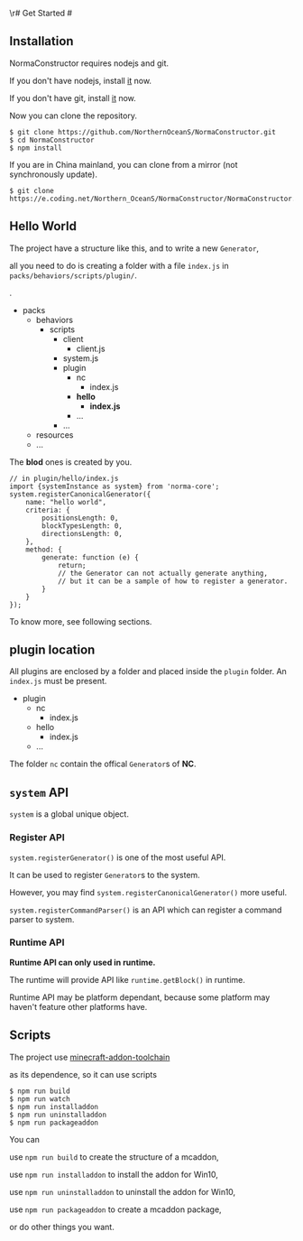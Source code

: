 \r# Get Started #

## Installation ##

NormaConstructor requires nodejs and git.

If you don't have nodejs, install [it](https://nodejs.org/) now.

If you don't have git, install [it](https://git-scm.com/) now.

Now you can clone the repository.

```shell
$ git clone https://github.com/NorthernOceanS/NormaConstructor.git
$ cd NormaConstructor
$ npm install
```

If you are in China mainland, you can clone from a mirror (not synchronously update).

```shell
$ git clone https://e.coding.net/Northern_OceanS/NormaConstructor/NormaConstructor.git
```

## Hello World ##

The project have a structure like this, and to write a new `Generator`,

all you need to do is creating a folder with a file `index.js` in `packs/behaviors/scripts/plugin/`.

.

  * packs 
    * behaviors
      * scripts
        * client
          * client.js
        * system.js
        * plugin
          * nc
            * index.js
          * **hello**
            * **index.js**
          * ...
        * ...
    * resources
    * ...

The **blod** ones is created by you.

```JS
// in plugin/hello/index.js
import {systemInstance as system} from 'norma-core';
system.registerCanonicalGenerator({
    name: "hello world",
    criteria: {
        positionsLength: 0,
        blockTypesLength: 0,
        directionsLength: 0,
    },
    method: {
        generate: function (e) {
            return;
            // the Generator can not actually generate anything,
            // but it can be a sample of how to register a generator.
        }
    }
});

```

To know more, see following sections.

##  plugin location

All plugins are enclosed by a folder and placed inside the `plugin` folder. An `index.js` must be present.

* plugin
  * nc
    * index.js
  * hello
    * index.js
  * ...

The folder `nc` contain the offical `Generator`s of **NC**.

## `system` API ##

`system` is a global unique object.

### Register API ###

`system.registerGenerator()` is one of the most useful API.

It can be used to register `Generator`s  to the system.

However, you may find `system.registerCanonicalGenerator()` more useful.

`system.registerCommandParser()` is an API which can register a command parser to system.


### Runtime API ###

**Runtime API can only used in runtime.**

The runtime will provide API like `runtime.getBlock()` in runtime.

Runtime API may be platform dependant, because some platform may haven't feature other platforms have.

## Scripts ##

The project use [minecraft-addon-toolchain](https://minecraft-addon-tools.github.io/)

as its dependence, so it can use scripts

```shell
$ npm run build
$ npm run watch
$ npm run installaddon
$ npm run uninstalladdon
$ npm run packageaddon
```

You can

use `npm run build` to create the structure of a mcaddon,

use `npm run installaddon` to install the addon for Win10,

use `npm run uninstalladdon` to uninstall the addon for Win10,

use `npm run packageaddon` to create a mcaddon package,

or do other things you want.